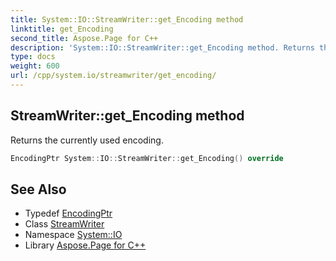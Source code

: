 ```yaml
---
title: System::IO::StreamWriter::get_Encoding method
linktitle: get_Encoding
second_title: Aspose.Page for C++
description: 'System::IO::StreamWriter::get_Encoding method. Returns the currently used encoding in C++.'
type: docs
weight: 600
url: /cpp/system.io/streamwriter/get_encoding/
---
```

## StreamWriter::get_Encoding method


Returns the currently used encoding.

```cpp
EncodingPtr System::IO::StreamWriter::get_Encoding() override
```

## See Also

* Typedef [EncodingPtr](../../../system/encodingptr/)
* Class [StreamWriter](../)
* Namespace [System::IO](../../)
* Library [Aspose.Page for C++](../../../)
